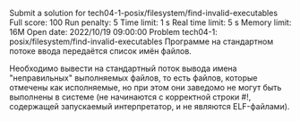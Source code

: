 Submit a solution for tech04-1-posix/filesystem/find-invalid-executables
Full score:	100
Run penalty:	5
Time limit:	1 s
Real time limit:	5 s
Memory limit:	16M
Open date:	2022/10/19 09:00:00
Problem tech04-1: posix/filesystem/find-invalid-executables
Программе на стандартном потоке ввода передаётся список имён файлов.

Необходимо вывести на стандартный поток вывода имена "неправильных" выполняемых файлов, то есть файлов, которые отмечены как исполняемые, но при этом они заведомо не могут быть выполнены в системе (не начинаются с корректной строки #!, содержащей запускаемый интерпретатор, и не являются ELF-файлами).

